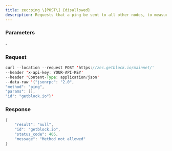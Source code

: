 ```yaml
---
title: zec:ping \[POST\] {disallowed}
description: Requests that a ping be sent to all other nodes, to measure ping time.Results provided in getpeerinfo, pingtime and pingwait fields aredecimal seconds.Ping command is handled in queue with all other commands, so it measuresprocessing backlog, not just network ping.
---
```


### Parameters


\-

### Request

``` java
curl --location --request POST 'https://zec.getblock.io/mainnet/' 
--header 'x-api-key: YOUR-API-KEY' 
--header 'Content-Type: application/json' 
--data-raw '{"jsonrpc": "2.0",
"method": "ping",
"params": [],
"id": "getblock.io"}'
```

###  Response

``` java
{
    "result": "null",
    "id": "getblock.io",
    "status_code": 405,
    "message": "Method not allowed"
}
```

